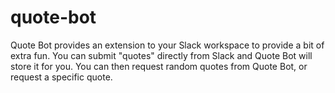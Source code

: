 # quote-bot
Quote Bot provides an extension to your Slack workspace to provide a bit of extra fun. You can submit "quotes" directly from Slack and Quote Bot will store it for you. You can then request random quotes from Quote Bot, or request a specific quote.
